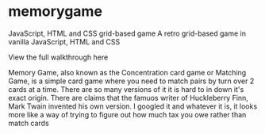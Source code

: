 # memorygame
JavaScript, HTML and CSS grid-based game
A retro grid-based game in vanilla JavaScript, HTML and CSS

View the full walkthrough here

Memory Game, also known as the Concentration card game or Matching Game, is a simple card game where you need to match pairs by turn over 2 cards at a time. There are so many versions of it it is hard to in down it's exact origin. There are claims that the famuos writer of Huckleberry Finn, Mark Twain invented his own version. I googled it and whatever it is, it looks more like a way of trying to figure out how much tax you owe rather than match cards

